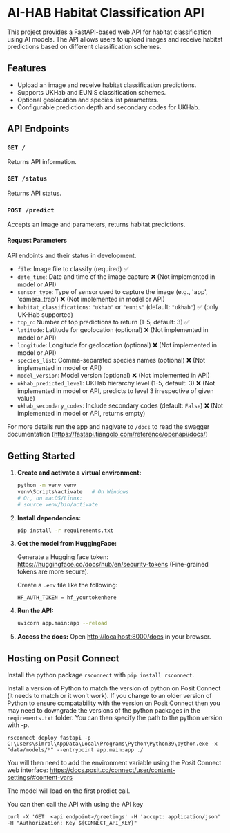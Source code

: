 # AI-HAB Habitat Classification API

This project provides a FastAPI-based web API for habitat classification using AI models. The API allows users to upload images and receive habitat predictions based on different classification schemes.

## Features

- Upload an image and receive habitat classification predictions.
- Supports UKHab and EUNIS classification schemes.
- Optional geolocation and species list parameters.
- Configurable prediction depth and secondary codes for UKHab.

## API Endpoints

### `GET /`
Returns API information.

### `GET /status`
Returns API status.

### `POST /predict`
Accepts an image and parameters, returns habitat predictions.

#### Request Parameters

API endoints and their status in development.

- `file`: Image file to classify (required) ✅
- `date_time`: Date and time of the image capture ❌ (Not implemented in model or API)
- `sensor_type`: Type of sensor used to capture the image (e.g., 'app', 'camera_trap') ❌ (Not implemented in model or API)
- `habitat_classifications`: `"ukhab"` or `"eunis"` (default: `"ukhab"`) ✅ (only UK-Hab supported)
- `top_n`: Number of top predictions to return (1-5, default: 3) ✅
- `latitude`: Latitude for geolocation (optional) ❌ (Not implemented in model or API)
- `longitude`: Longitude for geolocation (optional) ❌ (Not implemented in model or API)
- `species_list`: Comma-separated species names (optional) ❌ (Not implemented in model or API)
- `model_version`: Model version (optional) ❌ (Not implemented in API)
- `ukhab_predicted_level`: UKHab hierarchy level (1-5, default: 3) ❌ (Not implemented in model or API, predicts to level 3 irrespective of given value)
- `ukhab_secondary_codes`: Include secondary codes (default: `False`) ❌ (Not implemented in model or API, returns empty)

For more details run the app and nagivate to `/docs` to read the swagger documentation (https://fastapi.tiangolo.com/reference/openapi/docs/)

## Getting Started

1. **Create and activate a virtual environment:**
   ```sh
   python -m venv venv
   venv\Scripts\activate   # On Windows
   # Or, on macOS/Linux:
   # source venv/bin/activate
   ```

2. **Install dependencies:**
   ```sh
   pip install -r requirements.txt
   ```

3. **Get the model from HuggingFace:**

   Generate a Hugging face token: https://huggingface.co/docs/hub/en/security-tokens (Fine-grained tokens are more secure).
   
   Create a `.env` file like the following:
   
   ```
   HF_AUTH_TOKEN = hf_yourtokenhere
   ```

3. **Run the API:**
   ```sh
   uvicorn app.main:app --reload
   ```

4. **Access the docs:**
   Open [http://localhost:8000/docs](http://localhost:8000/docs) in your browser.


## Hosting on Posit Connect

Install the python package `rsconnect` with `pip install rsconnect`.

Install a version of Python to match the version of python on Posit Connect (it needs to match or it won't work). If you change to an older version of Python to ensure compatability with the version on Posit Connect then you may need to downgrade the versions of the python packages in the `reqirements.txt` folder. You can then specify the path to the python version with -p.

```
rsconnect deploy fastapi -p C:\Users\simrol\AppData\Local\Programs\Python\Python39\python.exe -x "data/models/*" --entrypoint app.main:app ./
```

You will then need to add the environment variable using the Posit Connect web interface: https://docs.posit.co/connect/user/content-settings/#content-vars

The model will load on the first predict call.

You can then call the API with using the API key

```
curl -X 'GET' <api endpoint>/greetings' -H 'accept: application/json' -H "Authorization: Key ${CONNECT_API_KEY}"
 ``` 